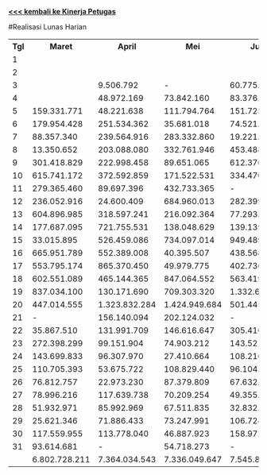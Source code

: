 **[<<< kembali ke Kinerja Petugas](https://github.com/suriawan/Area-Bali-Utara/blob/master/petugas-singaraja-nop15.md)**

#Realisasi Lunas Harian


<table><tbody><tr><th>Tgl</th><th>Maret</th><th>April</th><th>Mei</th><th>Juni</th><th>Juli</th><th>Agustus</th><th>September</th><th>Oktober</th><th>Nopember</th></tr><tr><td>1</td><td> </td><td> </td><td> </td><td> </td><td> </td><td> </td><td> </td><td> </td><td> </td></tr><tr><td>2</td><td> </td><td> </td><td> </td><td> </td><td> </td><td> </td><td> </td><td>0</td><td> - </td></tr><tr><td>3</td><td> </td><td> 9.506.792 </td><td> - </td><td> 60.775.542 </td><td> - </td><td> 53.293.879 </td><td> 76.963.032 </td><td> 5.850.482 </td><td> 11.786.280 </td></tr><tr><td>4</td><td> </td><td> 48.972.169 </td><td> 73.842.160 </td><td> 83.376.527 </td><td> 51.451.631 </td><td> 88.641.856 </td><td> 74.848.041 </td><td> 3.844.561 </td><td> 95.152.858 </td></tr><tr><td>5</td><td> 159.331.771 </td><td> 48.221.638 </td><td> 111.794.764 </td><td> 151.723.487 </td><td> 46.685.839 </td><td> 158.958.493 </td><td> 108.608.203 </td><td> 215.216.706 </td><td> 268.002.246 </td></tr><tr><td>6</td><td> 179.954.428 </td><td> 251.534.362 </td><td> 35.681.018 </td><td> 74.521.552 </td><td> 228.491.111 </td><td> 251.113.798 </td><td> 14.609.600 </td><td> 187.004.242 </td><td> 189.666.265 </td></tr><tr><td>7</td><td> 88.357.340 </td><td> 239.564.916 </td><td> 283.332.860 </td><td> 19.221.456 </td><td> 376.068.059 </td><td> 200.500.379 </td><td> 229.291.522 </td><td> 229.121.248 </td><td> 61.947.555 </td></tr><tr><td>8</td><td> 13.350.652 </td><td> 203.088.080 </td><td> 332.761.946 </td><td> 453.488.182 </td><td> 309.745.428 </td><td> 73.597.295 </td><td> 263.703.824 </td><td> 280.981.042 </td><td> 26.607.025 </td></tr><tr><td>9</td><td> 301.418.829 </td><td> 222.998.458 </td><td> 89.651.065 </td><td> 612.376.764 </td><td> 546.914.451 </td><td> 17.185.623 </td><td> 332.370.087 </td><td> 258.719.180 </td><td> 276.195.638 </td></tr><tr><td>10</td><td> 615.741.172 </td><td> 372.592.859 </td><td> 171.522.531 </td><td> 334.470.098 </td><td> 507.644.279 </td><td> 504.250.628 </td><td> 355.526.326 </td><td> 243.225.644 </td><td> 419.110.447 </td></tr><tr><td>11</td><td> 279.365.460 </td><td> 89.697.396 </td><td> 432.733.365 </td><td> - </td><td> 152.579.085 </td><td> 284.180.480 </td><td> 304.385.767 </td><td> 23.992.775 </td><td> 190.787.435 </td></tr><tr><td>12</td><td> 236.052.916 </td><td> 24.600.409 </td><td> 684.960.013 </td><td> 282.399.714 </td><td> 32.340.078 </td><td> 680.571.534 </td><td> 94.222.941 </td><td> 356.174.953 </td><td> 510.751.562 </td></tr><tr><td>13</td><td> 604.896.985 </td><td> 318.597.241 </td><td> 216.092.364 </td><td> 77.293.207 </td><td> 1.070.561.021 </td><td> 439.597.585 </td><td> 24.583.801 </td><td> 519.157.805 </td><td> 399.531.576 </td></tr><tr><td>14</td><td> 177.687.095 </td><td> 721.755.531 </td><td> 138.048.629 </td><td> 139.139.189 </td><td> 712.822.999 </td><td> 724.517.383 </td><td> 644.882.664 </td><td> 138.149.824 </td><td> 225.892.366 </td></tr><tr><td>15</td><td> 33.015.895 </td><td> 526.459.086 </td><td> 734.097.014 </td><td> 949.489.968 </td><td> 292.541.800 </td><td> 140.899.676 </td><td> 753.578.772 </td><td> 371.139.006 </td><td> 42.011.036 </td></tr><tr><td>16</td><td> 665.951.789 </td><td> 552.389.008 </td><td> 40.395.507 </td><td> 438.568.255 </td><td> 94.572.607 </td><td> 41.020.278 </td><td> 517.875.831 </td><td> 565.435.524 </td><td> 674.066.551 </td></tr><tr><td>17</td><td> 553.795.174 </td><td> 865.370.450 </td><td> 49.979.775 </td><td> 402.736.554 </td><td> 71.579.150 </td><td> 70.525.048 </td><td> 419.904.747 </td><td> 170.130.442 </td><td> 440.501.583 </td></tr><tr><td>18</td><td> 602.551.089 </td><td> 465.144.365 </td><td> 847.064.552 </td><td> 563.419.768 </td><td> 180.348.130 </td><td> 620.600.023 </td><td> 1.097.581.648 </td><td> 48.546.113 </td><td> 823.444.311 </td></tr><tr><td>19</td><td> 837.034.100 </td><td> 130.171.690 </td><td> 709.303.320 </td><td> 1.332.671.596 </td><td> 89.570.008 </td><td> 1.020.884.327 </td><td> 551.932.158 </td><td> 1.295.549.977 </td><td> 725.666.848 </td></tr><tr><td>20</td><td> 447.014.555 </td><td> 1.323.832.284 </td><td> 1.424.949.684 </td><td> 501.445.209 </td><td> 1.016.535.669 </td><td> 1.278.594.255 </td><td> 313.929.804 </td><td> 1.586.751.151 </td><td> 1.472.054.090 </td></tr><tr><td>21</td><td> - </td><td> 156.140.094 </td><td> 202.124.032 </td><td> - </td><td> 318.814.868 </td><td> 189.090.741 </td><td> 375.997.180 </td><td> 155.324.344 </td><td> 73.428.061 </td></tr><tr><td>22</td><td> 35.867.510 </td><td> 131.991.709 </td><td> 146.616.647 </td><td> 305.416.583 </td><td> 341.200.891 </td><td> 93.603.872 </td><td> 151.741.580 </td><td> 109.127.824 </td><td> 35.415.997 </td></tr><tr><td>23</td><td> 272.398.299 </td><td> 99.151.904 </td><td> 74.903.212 </td><td> 143.521.628 </td><td> 134.516.555 </td><td> 31.324.317 </td><td> 111.268.516 </td><td> 135.648.852 </td><td> 139.664.641 </td></tr><tr><td>24</td><td> 143.699.833 </td><td> 96.307.970 </td><td> 27.410.664 </td><td> 108.216.499 </td><td> 90.323.148 </td><td> 126.148.013 </td><td> 38.459.397 </td><td> 81.339.301 </td><td> 127.148.211 </td></tr><tr><td>25</td><td> 110.705.393 </td><td> 53.675.722 </td><td> 108.829.440 </td><td> 96.104.988 </td><td> 22.378.519 </td><td> 99.899.226 </td><td> 118.804.061 </td><td> 27.303.405 </td><td> 101.817.173 </td></tr><tr><td>26</td><td> 76.812.757 </td><td> 22.973.230 </td><td> 87.379.809 </td><td> 67.632.952 </td><td> 40.921.895 </td><td> 72.492.830 </td><td> 70.537.620 </td><td> 97.700.063 </td><td> 62.312.165 </td></tr><tr><td>27</td><td> 78.996.216 </td><td> 117.639.738 </td><td> 70.209.254 </td><td> 49.355.738 </td><td> 151.750.723 </td><td> 60.269.091 </td><td> 26.550.444 </td><td> 61.845.908 </td><td> 84.953.676 </td></tr><tr><td>28</td><td> 51.932.971 </td><td> 85.992.969 </td><td> 67.511.835 </td><td> 32.832.617 </td><td> 114.556.715 </td><td> 113.249.804 </td><td> 108.061.954 </td><td> 67.924.285 </td><td> 35.980.820 </td></tr><tr><td>29</td><td> 25.621.346 </td><td> 71.886.433 </td><td> 73.247.991 </td><td> 106.724.569 </td><td> 91.855.016 </td><td> 35.644.471 </td><td> 81.420.300 </td><td> 63.802.968 </td><td> 26.962.128 </td></tr><tr><td>30</td><td> 117.559.955 </td><td> 113.778.040 </td><td> 46.887.923 </td><td> 158.972.086 </td><td> 97.867.561 </td><td> 42.001.005 </td><td> 133.105.334 </td><td> 87.326.943 </td><td> 39.256.678 </td></tr><tr><td>31</td><td> 93.614.681 </td><td> - </td><td> 54.718.273 </td><td> - </td><td> 138.518.873 </td><td> 125.702.798 </td><td> </td><td> 87.013.064 </td><td> </td></tr><tr><td> </td><td>6.802.728.211</td><td>7.364.034.543</td><td>7.336.049.647</td><td>7.545.894.728</td><td>7.323.156.109</td><td>7.638.358.708</td><td>7.394.745.154</td><td>7.473.347.632</td><td>7.580.115.222</td></tr></tbody></table>

